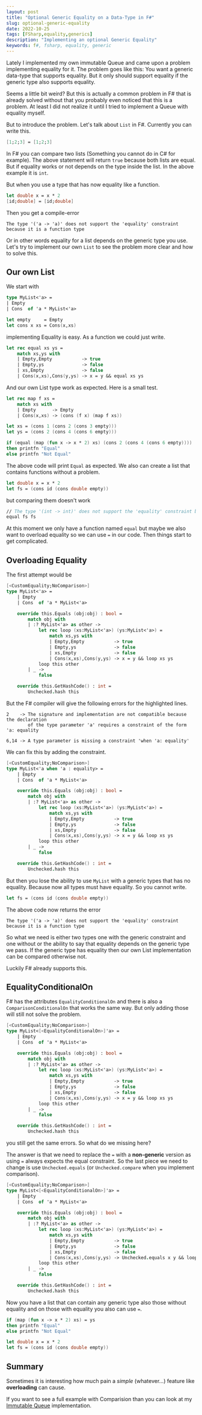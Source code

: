 ```yaml
---
layout: post
title: "Optional Generic Equality on a Data-Type in F#"
slug: optional-generic-equality
date: 2022-10-25
tags: [FSharp,equality,generics]
description: "Implementing an optional Generic Equality"
keywords: f#, fsharp, equality, generic
---
```


Lately I implemented my own immutable Queue and came upon a problem
implementing equality for it. The problem goes like this: You want
a generic data-type that supports equality. But it only should support
equality if the generic type also supports equality.

Seems a little bit weird? But this is actually a common problem in F# that is already solved
without that you probably even noticed that this is a problem. At least I did not
realize it until I tried to implement a Queue with equality myself.

But to introduce the problem. Let's talk about `List` in F#. Currently you can write this.

```fsharp
[1;2;3] = [1;2;3]
```

In F# you can compare two lists (Something you cannot do in C# for example).
The above statement will return `true` because both lists are equal. But if equality works or not
depends on the type inside the list. In the above example it is `int`.

But when you use a type that has now equality like a function.

```fsharp
let double x = x * 2
[id;double] = [id;double]
```

Then you get a compile-error

    The type '('a -> 'a)' does not support the 'equality' constraint because it is a function type

Or in other words equality for a list depends on the generic type you use. Let's try to implement
our own `List` to see the problem more clear and how to solve this.

## Our own List

We start with

```fsharp
type MyList<'a> =
| Empty
| Cons  of 'a * MyList<'a>

let empty     = Empty
let cons x xs = Cons(x,xs)
```

implementing Equality is easy. As a function we could just write.

```fsharp
let rec equal xs ys =
    match xs,ys with
    | Empty,Empty           -> true
    | Empty,ys              -> false
    | xs,Empty              -> false
    | Cons(x,xs),Cons(y,ys) -> x = y && equal xs ys
```

And our own List type work as expected. Here is a small test.

```fsharp
let rec map f xs =
    match xs with
    | Empty      -> Empty
    | Cons(x,xs) -> (cons (f x) (map f xs))

let xs = (cons 1 (cons 2 (cons 3 empty)))
let ys = (cons 2 (cons 4 (cons 6 empty)))

if (equal (map (fun x -> x * 2) xs) (cons 2 (cons 4 (cons 6 empty))))
then printfn "Equal"
else printfn "Not Equal"
```

The above code will print `Equal` as expected. We also can create a
list that contains functions without a problem.

```fsharp
let double x = x * 2
let fs = (cons id (cons double empty))
```

but comparing them doesn't work

```fsharp
// The type '(int -> int)' does not support the 'equality' constraint because it is a function type
equal fs fs
```

At this moment we only have a function named `equal` but maybe we also want to overload equality so we can use
`=` in our code. Then things start to get complicated.

## Overloading Equality

The first attempt would be

```fsharp {hl_lines=[2,6,14]}
[<CustomEquality;NoComparison>]
type MyList<'a> =
    | Empty
    | Cons  of 'a * MyList<'a>

    override this.Equals (obj:obj) : bool =
        match obj with
        | :? MyList<'a> as other ->
            let rec loop (xs:MyList<'a>) (ys:MyList<'a>) =
                match xs,ys with
                | Empty,Empty           -> true
                | Empty,ys              -> false
                | xs,Empty              -> false
                | Cons(x,xs),Cons(y,ys) -> x = y && loop xs ys
            loop this other
        | _ ->
            false

    override this.GetHashCode() : int =
        Unchecked.hash this
```

But the F# compiler will give the following errors for the highlighted lines.

    2    -> The signature and implementation are not compatible because the declaration
            of the type parameter 'a' requires a constraint of the form 'a: equality

    6,14 -> A type parameter is missing a constraint 'when 'a: equality'

We can fix this by adding the constraint.

```fsharp {hl_lines=[2]}
[<CustomEquality;NoComparison>]
type MyList<'a when 'a : equality> =
    | Empty
    | Cons  of 'a * MyList<'a>

    override this.Equals (obj:obj) : bool =
        match obj with
        | :? MyList<'a> as other ->
            let rec loop (xs:MyList<'a>) (ys:MyList<'a>) =
                match xs,ys with
                | Empty,Empty           -> true
                | Empty,ys              -> false
                | xs,Empty              -> false
                | Cons(x,xs),Cons(y,ys) -> x = y && loop xs ys
            loop this other
        | _ ->
            false

    override this.GetHashCode() : int =
        Unchecked.hash this
```

But then you lose the ability to use `MyList` with a generic types that has no
equality. Because now all types must have equality. So you cannot write.

```fsharp
let fs = (cons id (cons double empty))
```

The above code now returns the error

    The type '('a -> 'a)' does not support the 'equality' constraint because it is a function type

So what we need is either two types one with the generic constraint and one without or the ability to
say that equality depends on the generic type we pass. If the generic type has equality then our
own List implementation can be compared otherwise not.

Luckily F# already supports this.

## EqualityConditionalOn

F# has the attributes `EqualityConditionalOn` and there is also a `ComparisonConditionalOn`
that works the same way. But only adding those will still not solve the problem.

```fsharp {hl_lines=[2,6,14]}
[<CustomEquality;NoComparison>]
type MyList<[<EqualityConditionalOn>]'a> =
    | Empty
    | Cons  of 'a * MyList<'a>

    override this.Equals (obj:obj) : bool =
        match obj with
        | :? MyList<'a> as other ->
            let rec loop (xs:MyList<'a>) (ys:MyList<'a>) =
                match xs,ys with
                | Empty,Empty           -> true
                | Empty,ys              -> false
                | xs,Empty              -> false
                | Cons(x,xs),Cons(y,ys) -> x = y && loop xs ys
            loop this other
        | _ ->
            false

    override this.GetHashCode() : int =
        Unchecked.hash this
```

you still get the same errors. So what do we missing here?

The answer is that we need to replace the `=` with a **non-generic** version as
using `=` always expects the equal constraint. So the last piece we need to change is
use `Unchecked.equals` (or `Unchecked.compare` when you implement comparison).

```fsharp {hl_lines=[14]}
[<CustomEquality;NoComparison>]
type MyList<[<EqualityConditionalOn>]'a> =
    | Empty
    | Cons  of 'a * MyList<'a>

    override this.Equals (obj:obj) : bool =
        match obj with
        | :? MyList<'a> as other ->
            let rec loop (xs:MyList<'a>) (ys:MyList<'a>) =
                match xs,ys with
                | Empty,Empty           -> true
                | Empty,ys              -> false
                | xs,Empty              -> false
                | Cons(x,xs),Cons(y,ys) -> Unchecked.equals x y && loop xs ys
            loop this other
        | _ ->
            false

    override this.GetHashCode() : int =
        Unchecked.hash this
```

Now you have a list that can contain any generic type also those without equality and
on those with equality you also can use `=`.


```fsharp
if (map (fun x -> x * 2) xs) = ys
then printfn "Equal"
else printfn "Not Equal"

let double x = x * 2
let fs = (cons id (cons double empty))
```

## Summary

Sometimes it is interesting how much pain a *simple* (whatever...) feature like **overloading**
can cause.

If you want to see a full example with Comparision than you can
look at my [Immutable Queue](https://github.com/DavidRaab/Queue/blob/master/lib/Queue.fs) implementation.
